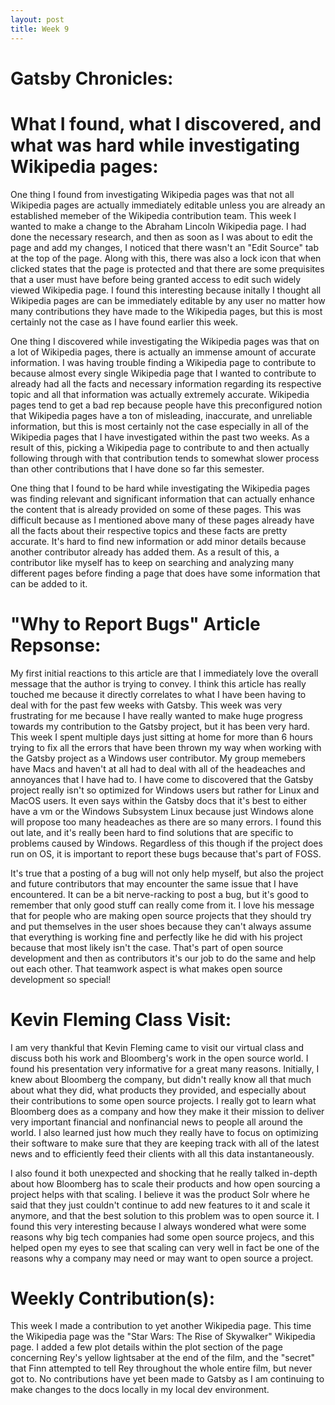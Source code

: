 ```yaml
---
layout: post
title: Week 9
---
```


# Gatsby Chronicles:



# What I found, what I discovered, and what was hard while investigating Wikipedia pages:
One thing I found from investigating Wikipedia pages was that not all Wikipedia pages are actually immediately editable unless you are already an established memeber of the Wikipedia contribution team. This week I wanted to make a change to the Abraham Lincoln Wikipedia page. I had done the necessary research, and then as soon as I was about to edit the page and add my changes, I noticed that there wasn't an "Edit Source" tab at the top of the page. Along with this, there was also a lock icon that when clicked states that the page is protected and that there are some prequisites that a user must have before being granted access to edit such widely viewed Wikipedia page. I found this interesting because initally I thought all Wikipedia pages are can be immediately editable by any user no matter how many contributions they have made to the Wikipedia pages, but this is most certainly not the case as I have found earlier this week.

One thing I discovered while investigating the Wikipedia pages was that on a lot of Wikipedia pages, there is actually an immense amount of accurate information. I was having trouble finding a Wikipedia page to contribute to because almost every single Wikipedia page that I wanted to contribute to already had all the facts and necessary information regarding its respective topic and all that information was actually extremely accurate. Wikipedia pages tend to get a bad rep because people have this preconfigured notion that Wikipedia pages have a ton of misleading, inaccurate, and unreliable information, but this is most certainly not the case especially in all of the Wikipedia pages that I have investigated within the past two weeks. As a result of this, picking a Wikipedia page to contribute to and then actually following through with that contribution tends to somewhat slower process than other contributions that I have done so far this semester.

One thing that I found to be hard while investigating the Wikipedia pages was finding relevant and significant information that can actually enhance the content that is already provided on some of these pages. This was difficult because as I mentioned above many of these pages already have all the facts about their respective topics and these facts are pretty accurate. It's hard to find new information or add minor details because another contributor already has added them. As a result of this, a contributor like myself has to keep on searching and analyzing many different pages before finding a page that does have some information that can be added to it.

# "Why to Report Bugs" Article Repsonse:
My first initial reactions to this article are that I immediately love the overall message that the author is trying to convey. I think this article has really touched me because it directly correlates to what I have been having to deal with for the past few weeks with Gatsby. This week was very frustrating for me because I have really wanted to make huge progress towards my contribution to the Gatsby project, but it has been very hard. This week I spent multiple days just sitting at home for more than 6 hours trying to fix all the errors that have been thrown my way when working with the Gatsby project as a Windows user contributor. My group memebers have Macs and haven't at all had to deal with all of the headeaches and annoyances that I have had to. I have come to discovered that the Gatsby project really isn't so optimized for Windows users but rather for Linux and MacOS users. It even says within the Gatsby docs that it's best to either have a vm or the Windows Subsystem Linux because just Windows alone will propose too many headeaches as there are so many errors. I found this out late, and it's really been hard to find solutions that are specific to problems caused by Windows. Regardless of this though if the project does run on OS, it is important to report these bugs because that's part of FOSS. 

It's true that a posting of a bug will not only help myself, but also the project and future contributors that may encounter the same issue that I have encountered. It can be a bit nerve-racking to post a bug, but it's good to remember that only good stuff can really come from it. I love his message that for people who are making open source projects that they should try and put themselves in the user shoes because they can't always assume that everything is working fine and perfectly like he did with his project because that most likely isn't the case. That's part of open source development and then as contributors it's our job to do the same and help out each other. That teamwork aspect is what makes open source development so special!

# Kevin Fleming Class Visit:
I am very thankful that Kevin Fleming came to visit our virtual class and discuss both his work and Bloomberg's work in the open source world. I found his presentation very informative for a great many reasons. Initially, I knew about Bloomberg the company, but didn't really know all that much about what they did, what products they provided, and especially about their contributions to some open source projects. I really got to learn what Bloomberg does as a company and how they make it their mission to deliver very important financial and nonfinancial news to people all around the world. I also learned just how much they really have to focus on optimizing their software to make sure that they are keeping track with all of the latest news and to efficiently feed their clients with all this data instantaneously.

I also found it both unexpected and shocking that he really talked in-depth about how Bloomberg has to scale their products and how open sourcing a project helps with that scaling. I believe it was the product Solr where he said that they just couldn't continue to add new features to it and scale it anymore, and that the best solution to this problem was to open source it. I found this very interesting because I always wondered what were some reasons why big tech companies had some open source projecs, and this helped open my eyes to see that scaling can very well in fact be one of the reasons why a company may need or may want to open source a project.

# Weekly Contribution(s):
This week I made a contribution to yet another Wikipedia page. This time the Wikipedia page was the "Star Wars: The Rise of Skywalker" Wikipedia page. I added a few plot details within the plot section of the page concerning Rey's yellow lightsaber at the end of the film, and the "secret" that Finn attempted to tell Rey throughout the whole entire film, but never got to. No contributions have yet been made to Gatsby as I am continuing to make changes to the docs locally in my local dev environment.

